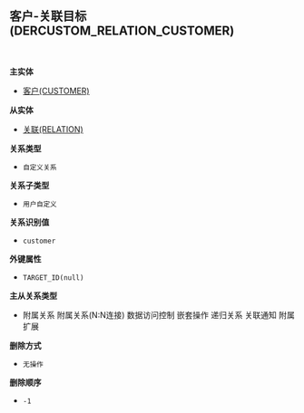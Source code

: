 ## 客户-关联目标(DERCUSTOM_RELATION_CUSTOMER) <!-- {docsify-ignore-all} -->



<br>
<p class="panel-title"><b>主实体</b></p>

* [客户(CUSTOMER)](module/ProdMgmt/Customer)

<p class="panel-title"><b>从实体</b></p>

* [关联(RELATION)](module/Base/Relation)

<p class="panel-title"><b>关系类型</b></p>

* `自定义关系`

<p class="panel-title"><b>关系子类型</b></p>

* `用户自定义`

<p class="panel-title"><b>关系识别值</b></p>

* `customer`

<p class="panel-title"><b>外键属性</b></p>

* `TARGET_ID(null)`

<p class="panel-title"><b>主从关系类型</b></p>

* <i class="fa fa-square"/></i> 附属关系 <i class="fa fa-square"/></i> 附属关系(N:N连接) <i class="fa fa-square"/></i> 数据访问控制 <i class="fa fa-square"/></i> 嵌套操作 <i class="fa fa-square"/></i> 递归关系 <i class="fa fa-square"/></i> 关联通知 <i class="fa fa-square"/></i> 附属扩展

<p class="panel-title"><b>删除方式</b></p>

* `无操作`

<p class="panel-title"><b>删除顺序</b></p>

* `-1`
